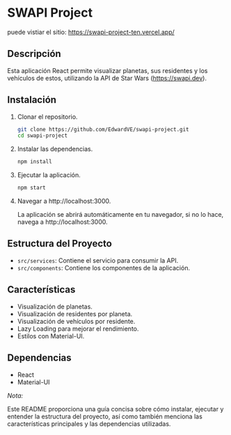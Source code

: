 # SWAPI Project
puede vistiar el sitio: https://swapi-project-ten.vercel.app/

## Descripción
Esta aplicación React permite visualizar planetas, sus residentes y los vehículos de estos, utilizando la API de Star Wars (https://swapi.dev).

## Instalación
1. Clonar el repositorio.
   ```bash
   git clone https://github.com/EdwardVE/swapi-project.git
   cd swapi-project
2. Instalar las dependencias.
   ```bash
   npm install
3. Ejecutar la aplicación.
   ```bash
   npm start
4. Navegar a http://localhost:3000.

   La aplicación se abrirá automáticamente en tu navegador, si no lo hace, navega a http://localhost:3000.
## Estructura del Proyecto
* `src/services`: Contiene el servicio para consumir la API.
* `src/components`: Contiene los componentes de la aplicación.

## Características
* Visualización de planetas.
* Visualización de residentes por planeta.
* Visualización de vehículos por residente.
* Lazy Loading para mejorar el rendimiento.
* Estilos con Material-UI.
## Dependencias
* React
* Material-UI

*Nota:*

Este README proporciona una guía concisa sobre cómo instalar, ejecutar y entender la estructura del proyecto, así como también menciona las características principales y las dependencias utilizadas.
